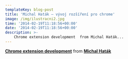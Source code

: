 ```yaml
---
templateKey: blog-post
title: 'Michal Haták – vývoj rozšíření pro chrome'
image: /img/ilustracni2.jpg
time: '2014-02-19T11:18:56+00:00'
date: '2014-02-19T11:18:56+00:00'
description: >-
    Chrome extension development  from Michal Haták...
---
```

 **[Chrome extension development](https://www.slideshare.net/Twistik/chrome-extension-development-30974480 "Chrome extension development")**  from **[Michal Haták](http://www.slideshare.net/Twistik)**